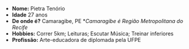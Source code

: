   - **Nome:** Pietra Tenório
   - **Idade** 27 anos
   - **De onde é?** Camaragibe, PE **Camaragibe é Região Metropolitana do Recife*
   - **Hobbies:** Correr 5km; Leituras; Escutar Música; Treinar inferiores
   - **Profissão:** Arte-educadora de diplomada pela UFPE